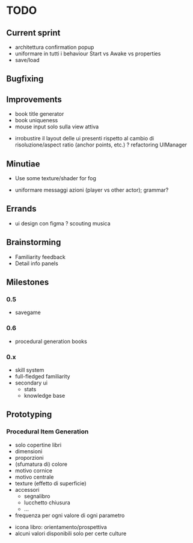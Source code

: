 # TODO

## Current sprint
- architettura confirmation popup
- uniformare in tutti i behaviour Start vs Awake vs properties
- save/load


## Bugfixing

## Improvements
- book title generator
- book uniqueness
- mouse input solo sulla view attiva
+ irrobustire il layout delle ui presenti rispetto al cambio di risoluzione/aspect ratio (anchor points, etc.)
? refactoring UIManager

## Minutiae
+ Use some texture/shader for fog
- uniformare messaggi azioni (player vs other actor); grammar?

## Errands
- ui design con figma
? scouting musica

## Brainstorming
- Familiarity feedback
- Detail info panels



## Milestones


### 0.5
- savegame


### 0.6
- procedural generation books


### 0.x
- skill system
- full-fledged familiarity
- secondary ui
	- stats
	- knowledge base



## Prototyping
### Procedural Item Generation
- solo copertine libri
- dimensioni
- proporzioni
- (sfumatura di) colore
- motivo cornice
- motivo centrale
- texture (effetto di superficie)
- accessori
	- segnalibro
	- lucchetto chiusura
	- ...
- frequenza per ogni valore di ogni parametro

+ icona libro: orientamento/prospettiva
+ alcuni valori disponibili solo per certe culture



